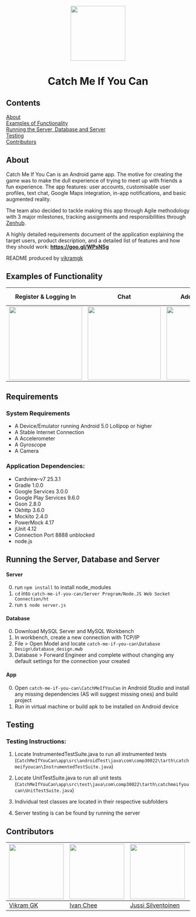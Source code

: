 <p align="center">
    <img src="https://i.imgur.com/PSc8AQu.png" width="150" /> 
</p> 

<center>
<h1>Catch Me If You Can</h1>
</center>

## Contents

[About](#about)<br/>
[Examples of Functionality](#examples-of-functionality)<br/>
[Running the Server, Database and Server](#running-the-server-database-and-server)</br>
[Testing](#testing)</br>
[Contributors](#contributors)</br>


## About

Catch Me If You Can is an Android game app. The motive for creating the game was to make the dull experience of trying to meet up with friends a fun experience. The app features: user accounts, customisable user profiles, text chat, Google Maps integration, in-app notifications, and basic augmented reality.

The team also decided to tackle making this app through Agile methodology with 3 major milestones, tracking assignments and responsibilities through [Zenhub](zenhub.com). 

A highly detailed requirements document of the application explaining the target users, product description, and a detailed list of features and how they should work: **https://goo.gl/WPsNSg** 

README produced by [vikramgk](https://github.com/vikramgk)

## Examples of Functionality

<center>


| <center>Register & Logging In</center> |  <center>Chat</center> | <center>Adding a Friend</center> | <center>Changing your Profile Details</center> |
| ------------- | ------------- | ------------- | ------------- |
| <img src="https://i.imgur.com/RaCq7oZ.gif" width="200" /> | <img src="https://imgur.com/L97s5jx.gif" width="200" />  |  <img src="https://imgur.com/mXWVFRS.gif" width="200" />  | <img src="https://imgur.com/211OrtT.gif" width="200" />  |


<!--| Starting a Game | Joining a Game |
| ------------- | ------------- |
| To Be Added  | To Be Added  |

| Augmented Reality | Game Over |
| ------------- | ------------- |
| To Be Added  | To Be Added  |

-->

</center>

## Requirements

### System Requirements

- A Device/Emulator running Android 5.0 Lollipop or higher
- A Stable Internet Connection
- A Accelerometer
- A Gyroscope
- A Camera

### Application Dependencies:
- Cardview-v7 25.3.1
- Gradle 1.0.0
- Google Services 3.0.0
- Google Play Services 9.6.0
- Gson 2.8.0
- Okhttp 3.6.0
- Mockito 2.4.0
- PowerMock 4.17
- jUnit 4.12
- Connection Port 8888 unblocked
- node.js

## Running the Server, Database and Server

#### Server
0. run `npm install` to install node_modules
1. `cd` into `catch-me-if-you-can/Server Program/Node.JS Web Socket Connection/ht`
2. run `$ node server.js`

#### Database
0. Download MySQL Server and MySQL Workbench
1. In workbench, create a new connection with TCP/IP
2. File > Open Model and locate `catch-me-if-you-can\Database Design\database_design.mwb`
3. Database > Forward Engineer and complete without changing any default settings for the connection your created

#### App
0. Open `catch-me-if-you-can\CatchMeIfYouCan` in Android Studio and install any missing dependencies (AS will suggest missing ones) and build project
1. Run in virtual machine or build apk to be installed on Android device

## Testing

### Testing Instructions:
1. Locate InstrumentedTestSuite.java to run all instrumented tests
  (`CatchMeIfYouCan\app\src\androidTest\java\com\comp30022\tarth\catchmeifyoucan\InstrumentedTestSuite.java`)
2. Locate UnitTestSuite.java to run all unit tests
  (`CatchMeIfYouCan\app\src\test\java\com\comp30022\tarth\catchmeifyoucan\UnitTestSuite.java`)
3. Individual test classes are located in their respective subfolders

4. Server testing is can be found by running the server


## Contributors

| [<img src="https://avatars3.githubusercontent.com/u/11909916?v=4" width="150" />](https://github.com/vikramgk)  | [<img src="https://avatars1.githubusercontent.com/u/531716?v=4" width="150" />](https://github.com/eyeonechi)  | [<img src="https://avatars2.githubusercontent.com/u/29011608?v=4" width="150" />](https://github.com/JussiSil) | [<img src="https://avatars1.githubusercontent.com/u/28945948?v=4" width="150" />](https://github.com/zirenxiao) | [<img src="https://avatars0.githubusercontent.com/u/30888620?v=4" width="150" />](https://github.com/minghaooo) |
| --- | --- | --- | --- | --- |
[Vikram GK](https://github.com/vikramgk) | [Ivan Chee](https://github.com/eyeonechi) | [Jussi Silventoinen](https://github.com/JussiSil) | [Ziren Xiao](https://github.com/zirenxiao) | [Minghao Wang](https://github.com/minghaooo) 


